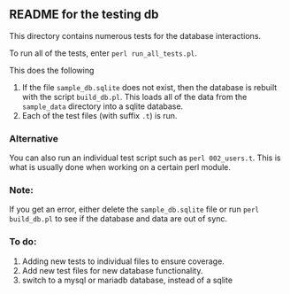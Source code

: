 ## README for the testing db

This directory contains numerous tests for the database interactions. 

To run all of the tests, enter `perl run_all_tests.pl`.  

This does the following

1. If the file `sample_db.sqlite` does not exist, then the database is rebuilt with the script `build_db.pl`.  This loads all of the data from the `sample_data` directory into a sqlite database. 
2. Each of the test files (with suffix `.t`) is run. 

### Alternative

You can also run an individual test script such as `perl 002_users.t`.  This is what is usually done when working on a certain perl module.  


### Note:

If you get an error, either delete the `sample_db.sqlite` file or run `perl build_db.pl` to see if the database and data are out of sync. 

### To do:

1. Adding new tests to individual files to ensure coverage. 
2. Add new test files for new database functionality.
3. switch to a mysql or mariadb database, instead of a sqlite
